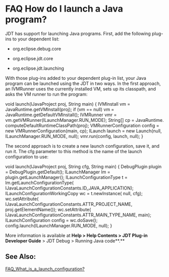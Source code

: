 

FAQ How do I launch a Java program?
===================================

JDT has support for launching Java programs. First, add the following plug-ins to your dependent list:

  

*   org.eclipse.debug.core

*   org.eclipse.jdt.core

*   org.eclipse.jdt.launching

With those plug-ins added to your dependent plug-in list, your Java program can be launched using the JDT in two ways. In the first approach, an IVMRunner uses the currently installed VM, sets up its classpath, and asks the VM runner to run the program:

   void launch(IJavaProject proj, String main) {
      IVMInstall vm = JavaRuntime.getVMInstall(proj);
      if (vm == null) vm = JavaRuntime.getDefaultVMInstall();
      IVMRunner vmr = vm.getVMRunner(ILaunchManager.RUN_MODE);
      String\[\] cp = JavaRuntime.
         computeDefaultRuntimeClassPath(proj);
      VMRunnerConfiguration config = 
         new VMRunnerConfiguration(main, cp);
      ILaunch launch = new Launch(null, 
         ILaunchManager.RUN_MODE, null);
      vmr.run(config, launch, null);
   }

  
The second approach is to create a new launch configuration, save it, and run it. The cfg parameter to this method is the name of the launch configuration to use:

   void launch(IJavaProject proj, String cfg, String main) {
      DebugPlugin plugin = DebugPlugin.getDefault();
      ILaunchManager lm = plugin.getLaunchManager();
      ILaunchConfigurationType t = lm.getLaunchConfigurationType(
        IJavaLaunchConfigurationConstants.ID\_JAVA\_APPLICATION);
      ILaunchConfigurationWorkingCopy wc = t.newInstance(
        null, cfg);
      wc.setAttribute(
        IJavaLaunchConfigurationConstants.ATTR\_PROJECT\_NAME, 
        proj.getElementName());
      wc.setAttribute(
        IJavaLaunchConfigurationConstants.ATTR\_MAIN\_TYPE_NAME, 
        main);
      ILaunchConfiguration config = wc.doSave();   
      config.launch(ILaunchManager.RUN_MODE, null);
   }

More information is available at **Help > Help Contents > JDT Plug-in Developer Guide** \> JDT Debug > Running Java code**.**

  

See Also:
---------

[FAQ\_What\_is\_a\_launch_configuration?](./FAQ_What_is_a_launch_configuration.md "FAQ What is a launch configuration?")

